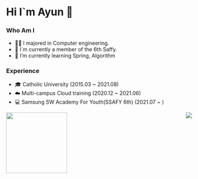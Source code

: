 # Hi I`m Ayun 👋

### Who Am I
- 👩‍💻 I majored in Computer engineering.
- 👔 I`m currently a member of the 6th Saffy.
- 🌱 I’m currently learning Spring, Algorithm

### Experience
- 🎓 Catholic University (2015.03 ~ 2021.08)
- ☁️ Multi-campus Cloud training (2020.12 ~ 2021.06)
- 💻 Samsung SW Academy For Youth(SSAFY 6th) (2021.07 ~ )


<!-- ### Award
- 🥇
- 🥈 -->







<img align='right' src="http://mazassumnida.wtf/api/v2/generate_badge?boj=success">

<img align='left' src="https://github-readme-stats.vercel.app/api?username=happyAyun&show_icons=true&theme=radical" height="165">

